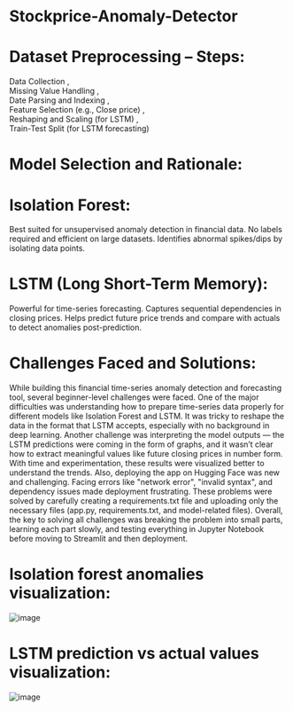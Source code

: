 # Stockprice-Anomaly-Detector
# Dataset Preprocessing – Steps:
Data Collection ,   
Missing Value Handling ,   
Date Parsing and Indexing ,   
Feature Selection (e.g., Close price) ,   
Reshaping and Scaling (for LSTM) ,   
Train-Test Split (for LSTM forecasting) 

# Model Selection and Rationale:
# Isolation Forest:
Best suited for unsupervised anomaly detection in financial data.
No labels required and efficient on large datasets.
Identifies abnormal spikes/dips by isolating data points.
# LSTM (Long Short-Term Memory):
Powerful for time-series forecasting.
Captures sequential dependencies in closing prices.
Helps predict future price trends and compare with actuals to detect anomalies post-prediction.

# Challenges Faced and Solutions:
While building this financial time-series anomaly detection and forecasting tool, several beginner-level challenges were faced.
One of the major difficulties was understanding how to prepare time-series data properly for different models like Isolation Forest and LSTM. It was tricky to reshape the data in the format that LSTM accepts, especially with no background in deep learning.
Another challenge was interpreting the model outputs — the LSTM predictions were coming in the form of graphs, and it wasn’t clear how to extract meaningful values like future closing prices in number form. With time and experimentation, these results were visualized better to understand the trends.
Also, deploying the app on Hugging Face was new and challenging. Facing errors like "network error", "invalid syntax", and dependency issues made deployment frustrating. These problems were solved by carefully creating a requirements.txt file and uploading only the necessary files (app.py, requirements.txt, and model-related files).
Overall, the key to solving all challenges was breaking the problem into small parts, learning each part slowly, and testing everything in Jupyter Notebook before moving to Streamlit and then deployment.

# Isolation forest anomalies visualization:
![image](https://github.com/user-attachments/assets/3e370036-ea30-466d-afde-3b92e2176a7a)

# LSTM prediction vs actual values visualization:
![image](https://github.com/user-attachments/assets/eefab38e-3ecb-4b65-b93c-ca050d1e1c3d)


